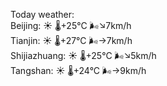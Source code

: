 Today weather:  
Beijing: ☀️   🌡️+25°C 🌬️↘7km/h  
Tianjin: ☀️   🌡️+27°C 🌬️→7km/h  
Shijiazhuang: ☀️   🌡️+25°C 🌬️↘5km/h  
Tangshan: ☀️   🌡️+24°C 🌬️→9km/h  
